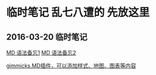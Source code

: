# 临时笔记 乱七八遭的 先放这里

## 2016-03-20 临时笔记

[MD 语法备忘1](https://www.zybuluo.com/mdeditor?url=https://www.zybuluo.com/static/editor/md-help.markdown#)   [MD 语法备忘2](http://wowubuntu.com/markdown/basic.html)


[gimmicks,MD插件，可以添加样式、地图、图表等内容](https://github.com/utensil/mdwiki-gimmicks)
